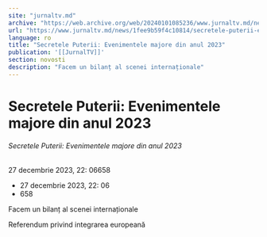 ```yaml
---
site: "jurnaltv.md"
archive: "https://web.archive.org/web/20240101085236/www.jurnaltv.md/news/1fee9b59f4c10814/secretele-puterii-evenimentele-majore-din-anul-2023.html"
url: "https://www.jurnaltv.md/news/1fee9b59f4c10814/secretele-puterii-evenimentele-majore-din-anul-2023.html"
language: ro
title: "Secretele Puterii: Evenimentele majore din anul 2023"
publication: '[[JurnalTV]]'
section: novosti
description: "Facem un bilanț al scenei internaționale"
---
```


# Secretele Puterii: Evenimentele majore din anul 2023

###### Secretele Puterii: Evenimentele majore din anul 2023

27 decembrie 2023, 22: 06658

- 27 decembrie 2023, 22: 06
- 658

Facem un bilanț al scenei internaționale

Referendum privind integrarea europeană